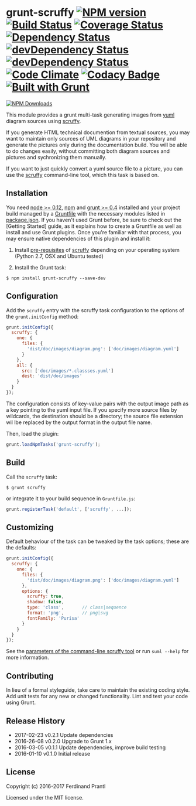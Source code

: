 # grunt-scruffy [![NPM version](https://badge.fury.io/js/grunt-scruffy.png)](http://badge.fury.io/js/grunt-scruffy) [![Build Status](https://travis-ci.org/prantlf/grunt-scruffy.png)](https://travis-ci.org/prantlf/grunt-scruffy) [![Coverage Status](https://coveralls.io/repos/prantlf/grunt-scruffy/badge.svg)](https://coveralls.io/r/prantlf/grunt-scruffy) [![Dependency Status](https://david-dm.org/prantlf/grunt-scruffy.svg)](https://david-dm.org/prantlf/grunt-scruffy) [![devDependency Status](https://david-dm.org/prantlf/grunt-scruffy/dev-status.svg)](https://david-dm.org/prantlf/grunt-scruffy#info=devDependencies) [![devDependency Status](https://david-dm.org/prantlf/grunt-scruffy/peer-status.svg)](https://david-dm.org/prantlf/grunt-scruffy#info=peerDependencies) [![Code Climate](https://codeclimate.com/github/prantlf/grunt-scruffy/badges/gpa.svg)](https://codeclimate.com/github/prantlf/grunt-scruffy) [![Codacy Badge](https://www.codacy.com/project/badge/f3896e8dfa5342b8add12d50390edfcd)](https://www.codacy.com/public/prantlf/grunt-scruffy) [![Built with Grunt](https://cdn.gruntjs.com/builtwith.png)](http://gruntjs.com/)

[![NPM Downloads](https://nodei.co/npm/grunt-scruffy.png?downloads=true&stars=true)](https://www.npmjs.com/package/grunt-scruffy)

This module provides a grunt multi-task generating images from [yuml]
diagram sources using [scruffy].
    
If you generate HTML technical documention from textual sources, you may want
to maintain only sources of UML diagrams in your repository and generate the
pictures only during the documentation build.  You will be able to do changes
easily, without committing both diagram sources and pictures and sychronizing
them manually.

If you want to just quickly convert a yuml source file to a picture, you
can use the [scruffy] command-line tool, which this task is based on.

## Installation

You need [node >= 0.12][node], [npm] and [grunt >= 0.4][Grunt] installed
and your project build managed by a [Gruntfile] with the necessary modules
listed in [package.json].  If you haven't used Grunt before, be sure to
check out the [Getting Started] guide, as it explains how to create a
Gruntfile as well as install and use Grunt plugins.  Once you're familiar
with that process, you may ensure native dependencies of this plugin and
install it:

1. Install [pre-requisites](https://github.com/aivarsk/scruffy/blob/master/INSTALL.md)
   of [scruffy] depending on your operating system (Python 2.7, OSX and
   Ubuntu tested)

2. Install the Grunt task:

```shell
$ npm install grunt-scruffy --save-dev
```

## Configuration

Add the `scruffy` entry with the scruffy task configuration to the
options of the `grunt.initConfig` method:

```js
grunt.initConfig({
  scruffy: {
    one: {
      files: {
        'dist/doc/images/diagram.png': ['doc/images/diagram.yuml']
      }
    },
    all: {
      src: ['doc/images/*.classses.yuml']
      dest: 'dist/doc/images'
    }
  }
});
```
The configuration consists of key-value pairs with the output image path
as a key pointing to the yuml input file.  If you specify more source
files by wildcards, the destination should be a directory; the source file
extension wil lbe replaced by the output format in the output file name.

Then, load the plugin:

```javascript
grunt.loadNpmTasks('grunt-scruffy');
```

## Build

Call the `scruffy` task:

```shell
$ grunt scruffy
```

or integrate it to your build sequence in `Gruntfile.js`:

```js
grunt.registerTask('default', ['scruffy', ...]);
```

## Customizing

Default behaviour of the task can be tweaked by the task options; these
are the defaults:

```js
grunt.initConfig({
  scruffy: {
    one: {
      files: {
        'dist/doc/images/diagram.png': ['doc/images/diagram.yuml']
      },
      options: {
        scruffy: true,
        shadow: false,
        type: 'class',       // class|sequence
        format: 'png',       // png|svg
        fontFamily: 'Purisa'
      }
    }
  }
});
```
See the [parameters of the command-line scruffy tool](https://github.com/aivarsk/scruffy/blob/master/bin/suml)
 or run `suml --help` for more information.

## Contributing

In lieu of a formal styleguide, take care to maintain the existing coding
style.  Add unit tests for any new or changed functionality. Lint and test
your code using Grunt.

## Release History

 * 2017-02-23   v0.2.1   Update dependencies
 * 2016-26-08   v0.2.0   Upgrade to Grunt 1.x
 * 2016-03-05   v0.1.1   Update dependencies, improve build testing
 * 2016-01-10   v0.1.0   Initial release

## License

Copyright (c) 2016-2017 Ferdinand Prantl

Licensed under the MIT license.

[node]: http://nodejs.org
[npm]: http://npmjs.org
[package.json]: https://docs.npmjs.com/files/package.json
[Grunt]: https://gruntjs.com
[Gruntfile]: http://gruntjs.com/sample-gruntfile
[Getting Gtarted]: https://github.com/gruntjs/grunt/wiki/Getting-started
[scruffy]: https://github.com/aivarsk/scruffy
[yuml]: http://yuml.me/
